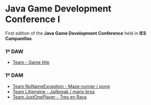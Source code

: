# Java Game Development Conference I

First edition of the **Java Game Development Conference** held in **IES Campanillas**.

### 1º DAW
* [Team - Game title]()

### 1º DAM
* [Team NoNameException - Maze-runner / pong](https://github.com/Frankcs96/maze-runner)
* [Team Litiengine - Jailbreak / mario bros](https://github.com/PabloLuisMolinaBlanes/Game-1--DAM-19-21)
* [Team JustOnePlayer - Tres en Raya](https://github.com/IvanTorres21/TicTacToe-Java)
